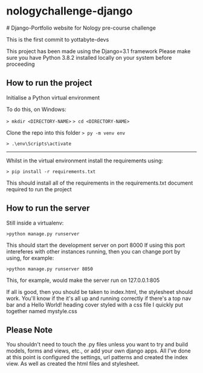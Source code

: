 # nologychallenge-django

﻿# Django-Portfolio website for Nology pre-course challenge

This is the first commit to yottabyte-devs

This project has been made using the Django=3.1 framework
Please make sure you have Python 3.8.2 installed locally on your system before proceeding 

## How to run the project

Initialise a Python virtual environment

To do this, on Windows:

`> mkdir <DIRECTORY-NAME>`
`> cd <DIRECTORY-NAME>`


Clone the repo into this folder
`> py -m venv env`

`> .\env\Scripts\activate`




----------

Whilst in the virtual environment install the requirements using:


`> pip install -r requirements.txt`

This should install all of the requirements in the requirements.txt document required to run the project

## How to run the server

Still inside a virtualenv:

`>python manage.py runserver`

This should start the development server on port 8000
If using this port intereferes with other instances running, then you can change port by using, for example:

`>python manage.py runserver 8050`

This, for example, would make the server run on 127.0.0.1:805

If all is good, then you should be taken to index.html, the stylesheet should work. You'll know if the it's all up and running correctly if there's a top nav bar and a Hello World! heading cover styled with a css file I quickly put together named mystyle.css

## Please Note

You shouldn't need to touch the .py files unless you want to try and build models, forms and views, etc., or add your own django apps. All I've done at this point is configured the settings, url patterns and created the index view. As well as created the html files and stylesheet.
